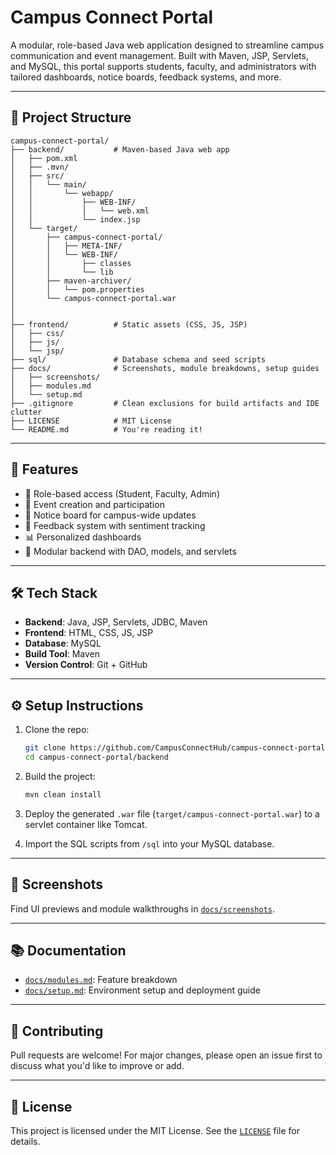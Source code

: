# Campus Connect Portal

A modular, role-based Java web application designed to streamline campus communication and event management. Built with Maven, JSP, Servlets, and MySQL, this portal supports students, faculty, and administrators with tailored dashboards, notice boards, feedback systems, and more.

---

## 📁 Project Structure

```
campus-connect-portal/
├── backend/           # Maven-based Java web app
│   ├── pom.xml
│   ├── .mvn/
│   ├── src/
│   │   └── main/
│   │       └── webapp/
│   │           ├── WEB-INF/
│   │           │   └── web.xml
│   │           └── index.jsp
│   └── target/
│       ├── campus-connect-portal/
│       │   ├── META-INF/
│       │   └── WEB-INF/
│       │       ├── classes
│       │       └── lib
│       ├── maven-archiver/
│       │   └── pom.properties
│       └── campus-connect-portal.war
│
│
├── frontend/          # Static assets (CSS, JS, JSP)
│   ├── css/
│   ├── js/
│   └── jsp/
├── sql/               # Database schema and seed scripts
├── docs/              # Screenshots, module breakdowns, setup guides
│   ├── screenshots/
│   ├── modules.md
│   └── setup.md
├── .gitignore         # Clean exclusions for build artifacts and IDE clutter
├── LICENSE            # MIT License
└── README.md          # You're reading it!
```

---

## 🚀 Features

- 🔐 Role-based access (Student, Faculty, Admin)
- 📅 Event creation and participation
- 📢 Notice board for campus-wide updates
- 📝 Feedback system with sentiment tracking
- 📊 Personalized dashboards
- 🧩 Modular backend with DAO, models, and servlets

---

## 🛠️ Tech Stack

- **Backend**: Java, JSP, Servlets, JDBC, Maven
- **Frontend**: HTML, CSS, JS, JSP
- **Database**: MySQL
- **Build Tool**: Maven
- **Version Control**: Git + GitHub

---

## ⚙️ Setup Instructions

1. Clone the repo:
   ```bash
   git clone https://github.com/CampusConnectHub/campus-connect-portal.git
   cd campus-connect-portal/backend
   ```

2. Build the project:
   ```bash
   mvn clean install
   ```

3. Deploy the generated `.war` file (`target/campus-connect-portal.war`) to a servlet container like Tomcat.

4. Import the SQL scripts from `/sql` into your MySQL database.

---

## 📸 Screenshots

Find UI previews and module walkthroughs in [`docs/screenshots`](docs/screenshots).

---

## 📚 Documentation

- [`docs/modules.md`](docs/modules.md): Feature breakdown
- [`docs/setup.md`](docs/setup.md): Environment setup and deployment guide

---

## 🧠 Contributing

Pull requests are welcome! For major changes, please open an issue first to discuss what you'd like to improve or add.

---

## 📄 License

This project is licensed under the MIT License. See the [`LICENSE`](LICENSE) file for details.
